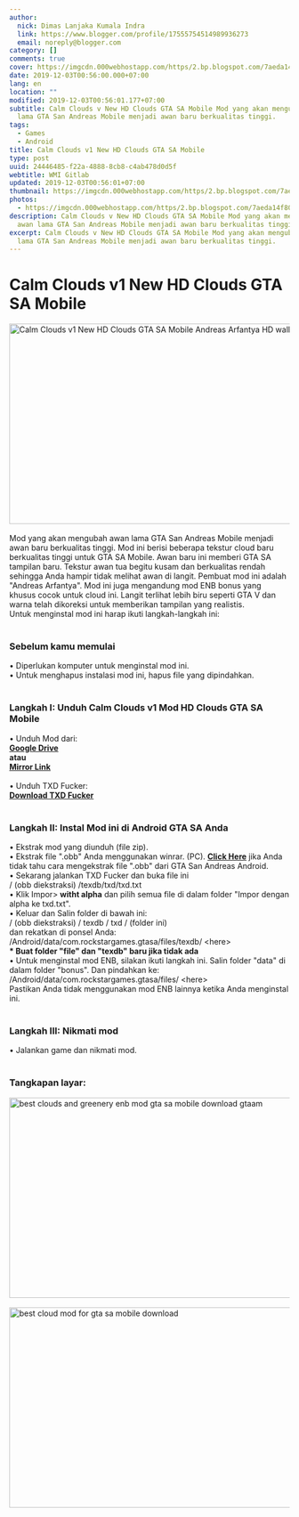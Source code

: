 ```yaml
---
author:
  nick: Dimas Lanjaka Kumala Indra
  link: https://www.blogger.com/profile/17555754514989936273
  email: noreply@blogger.com
category: []
comments: true
cover: https://imgcdn.000webhostapp.com/https/2.bp.blogspot.com/7aeda14f80b89ac1a96fdf5e6b7e6076.jpeg
date: 2019-12-03T00:56:00.000+07:00
lang: en
location: ""
modified: 2019-12-03T00:56:01.177+07:00
subtitle: Calm Clouds v New HD Clouds GTA SA Mobile Mod yang akan mengubah awan
  lama GTA San Andreas Mobile menjadi awan baru berkualitas tinggi.
tags:
  - Games
  - Android
title: Calm Clouds v1 New HD Clouds GTA SA Mobile
type: post
uuid: 24446485-f22a-4888-8cb8-c4ab478d0d5f
webtitle: WMI Gitlab
updated: 2019-12-03T00:56:01+07:00
thumbnail: https://imgcdn.000webhostapp.com/https/2.bp.blogspot.com/7aeda14f80b89ac1a96fdf5e6b7e6076.jpeg
photos:
  - https://imgcdn.000webhostapp.com/https/2.bp.blogspot.com/7aeda14f80b89ac1a96fdf5e6b7e6076.jpeg
description: Calm Clouds v New HD Clouds GTA SA Mobile Mod yang akan mengubah
  awan lama GTA San Andreas Mobile menjadi awan baru berkualitas tinggi.
excerpt: Calm Clouds v New HD Clouds GTA SA Mobile Mod yang akan mengubah awan
  lama GTA San Andreas Mobile menjadi awan baru berkualitas tinggi.
---
```


<div id="A-G-C" date="20 Nov 2019 17:55:50"><!--original--><div id="agcontent"><div class="post"><div class="post-header"><div class="post-head"><h1 class="notranslate" for="title"> Calm Clouds v1 New HD Clouds GTA SA Mobile </h1></div></div><article><div class="post-body entry-content" id="post-body-1787440086756118269"><div id="adsense-target"><div class="separator"><img alt="Calm Clouds v1 New HD Clouds GTA SA Mobile Andreas Arfantya HD wallpapers gtaam" height="360" src="https://imgcdn.000webhostapp.com/https/2.bp.blogspot.com/7aeda14f80b89ac1a96fdf5e6b7e6076.jpeg" title="Awan Tenang V1 Awan Hd Baru Gta Sa Mobile - Gta Modding Android" width="640"></div><br> <span class="notranslate"> Mod yang akan mengubah awan lama GTA San Andreas Mobile menjadi awan baru berkualitas tinggi.</span> <span class="notranslate"> Mod ini berisi beberapa tekstur cloud baru berkualitas tinggi untuk GTA SA Mobile.</span> <span class="notranslate"> Awan baru ini memberi GTA SA tampilan baru.</span> <span class="notranslate"> Tekstur awan tua begitu kusam dan berkualitas rendah sehingga Anda hampir tidak melihat awan di langit.</span> <span class="notranslate"> Pembuat mod ini adalah "Andreas Arfantya".</span> <span class="notranslate"> Mod ini juga mengandung mod ENB bonus yang khusus cocok untuk cloud ini.</span> <span class="notranslate"> Langit terlihat lebih biru seperti GTA V dan warna telah dikoreksi untuk memberikan tampilan yang realistis.</span> <br> <span class="notranslate"> Untuk menginstal mod ini harap ikuti langkah-langkah ini:</span> <br><br><h3> <span class="notranslate"> <b><span>Sebelum kamu memulai</span></b></span> </h3><div> <span class="notranslate"> <span>• Diperlukan komputer untuk menginstal mod ini.</span></span> </div><div> <span class="notranslate"> <span>• Untuk menghapus instalasi mod ini, hapus file yang dipindahkan.</span></span> </div><div> <span><br></span> </div><h3> <span class="notranslate"> <span><b><span>Langkah I: Unduh</span></b> <span>Calm Clouds v1 Mod HD Clouds GTA SA Mobile</span></span></span> </h3><div> <span class="notranslate"> <span>• Unduh Mod dari:</span></span> <br> <span><b><a href="https://dimaslanjaka.github.io/page/safelink.html?url=aHR0cDovL2FkZi5seS8xblA3TTk=" class="notranslate">Google Drive</a></b></span> <br> <span class="notranslate"> <span><b>atau</b></span></span> <br> <span><b><a href="https://dimaslanjaka.github.io/page/safelink.html?url=aHR0cHM6Ly9kcml2ZS5nb29nbGUuY29tL2ZpbGUvZC8wQjZfSHRnMzZzNk8zZVZSakxYSnVORE13Y0RnL3ZpZXc/dXNwPXNoYXJpbmc=" class="notranslate">Mirror Link</a></b></span> <br> <span><br></span> <span class="notranslate"> <span>• Unduh TXD Fucker:</span></span> <br> <span><b><a href="https://dimaslanjaka.github.io/page/safelink.html?url=aHR0cDovL2FkZi5seS8xZ2hUZzA=" target="_blank" class="notranslate">Download TXD Fucker</a></b></span> <br> <span><b><br></b></span> <h3> <span class="notranslate"> <b><span>Langkah II: Instal Mod ini di Android GTA SA Anda</span></b></span> </h3><div> <span class="notranslate"> <span>• Ekstrak mod yang diunduh (file zip).</span></span> <br> <span class="notranslate"> <span>• Ekstrak file ".obb" Anda menggunakan winrar.</span></span> <span class="notranslate"> <span>(PC).</span></span> <span class="notranslate"> <span><a href="https://web-manajemen.blogspot.com/p/search.html?q=how%20to%20extract%20obb%20files%20of%20gta%20sa" class="notranslate" target="_blank" rel="follow"><b>Click Here</b></a> jika Anda tidak tahu cara mengekstrak file ".obb" dari GTA San Andreas Android.</span></span> <br> <span class="notranslate"> <span>• Sekarang jalankan TXD Fucker dan buka file ini</span></span> <br> <span class="notranslate"> <span>/ (obb diekstraksi) /texdb/txd/txd.txt</span></span> <br> <span class="notranslate"> <span>• Klik Impor&gt; <b>witht alpha</b> dan pilih semua file di dalam folder "Impor dengan alpha ke txd.txt".</span></span> <br> <span class="notranslate"> <span>• Keluar dan Salin folder di bawah ini:</span></span> <br> <span class="notranslate"> <span>/ (obb diekstraksi) / texdb / txd / (folder ini)</span></span> <br> <span class="notranslate"> <span>dan rekatkan di ponsel Anda:</span></span> <br> <span class="notranslate"> <span>/Android/data/com.rockstargames.gtasa/files/texdb/ &lt;here&gt;</span></span> <br><div> <span class="notranslate"> <span><b>* Buat folder "file" dan "texdb" baru jika tidak ada</b></span></span> <br> <span class="notranslate"> <span><span>• Untuk menginstal mod ENB, silakan ikuti langkah ini.</span></span></span> <span class="notranslate"> <span><span>Salin folder "data" di dalam folder "bonus".</span></span></span> <span class="notranslate"> <span><span>Dan pindahkan ke:</span> <span>/Android/data/com.rockstargames.gtasa/files/ &lt;here&gt;</span></span></span> <br> <span class="notranslate"> <span><span>Pastikan Anda tidak menggunakan mod ENB lainnya ketika Anda menginstal ini.</span></span></span> <br> <span><span><br></span></span> </div></div><h3> <span class="notranslate"> <b><span>Langkah III: Nikmati mod</span></b></span> </h3><div> <span class="notranslate"> <span>• Jalankan game dan nikmati mod.</span></span> <br> <span><br></span> </div><h3> <span class="notranslate"> <b><span>Tangkapan layar:</span></b></span> </h3></div><div class="separator"><img alt="best clouds and greenery enb mod gta sa mobile download gtaam" height="360" src="https://imgcdn.000webhostapp.com/https/2.bp.blogspot.com/7054c81af6cf8d17f66ca3f94bd167bc.jpeg" title="Awan Tenang V1 Awan Hd Baru Gta Sa Mobile - Gta Modding Android" width="640"></div><br><div class="separator"><img alt="best cloud mod for gta sa mobile download" height="360" src="https://imgcdn.000webhostapp.com/https/2.bp.blogspot.com/c48bac83161cfcd34be06b2d4a5bfdbc.jpeg" title="Awan Tenang V1 Awan Hd Baru Gta Sa Mobile - Gta Modding Android" width="640"></div></div></div></article></div></div></div>  <script src="https://codepen.io/dimaslanjaka/pen/aQRrbR.js"></script>